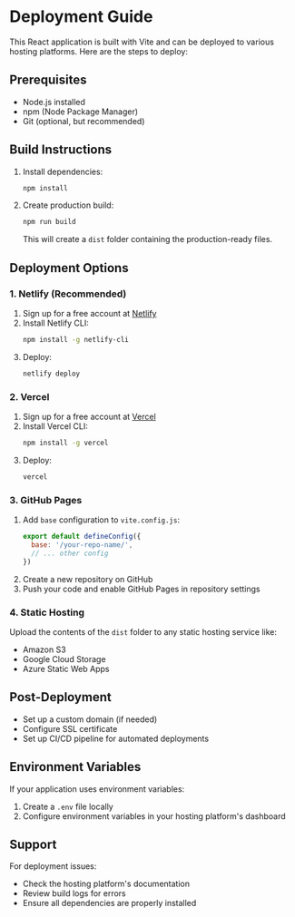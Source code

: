 # Deployment Guide

This React application is built with Vite and can be deployed to various hosting platforms. Here are the steps to deploy:

## Prerequisites
- Node.js installed
- npm (Node Package Manager)
- Git (optional, but recommended)

## Build Instructions
1. Install dependencies:
   ```bash
   npm install
   ```

2. Create production build:
   ```bash
   npm run build
   ```
   This will create a `dist` folder containing the production-ready files.

## Deployment Options

### 1. Netlify (Recommended)
1. Sign up for a free account at [Netlify](https://www.netlify.com)
2. Install Netlify CLI:
   ```bash
   npm install -g netlify-cli
   ```
3. Deploy:
   ```bash
   netlify deploy
   ```

### 2. Vercel
1. Sign up for a free account at [Vercel](https://vercel.com)
2. Install Vercel CLI:
   ```bash
   npm install -g vercel
   ```
3. Deploy:
   ```bash
   vercel
   ```

### 3. GitHub Pages
1. Add `base` configuration to `vite.config.js`:
   ```js
   export default defineConfig({
     base: '/your-repo-name/',
     // ... other config
   })
   ```
2. Create a new repository on GitHub
3. Push your code and enable GitHub Pages in repository settings

### 4. Static Hosting
Upload the contents of the `dist` folder to any static hosting service like:
- Amazon S3
- Google Cloud Storage
- Azure Static Web Apps

## Post-Deployment
- Set up a custom domain (if needed)
- Configure SSL certificate
- Set up CI/CD pipeline for automated deployments

## Environment Variables
If your application uses environment variables:
1. Create a `.env` file locally
2. Configure environment variables in your hosting platform's dashboard

## Support
For deployment issues:
- Check the hosting platform's documentation
- Review build logs for errors
- Ensure all dependencies are properly installed